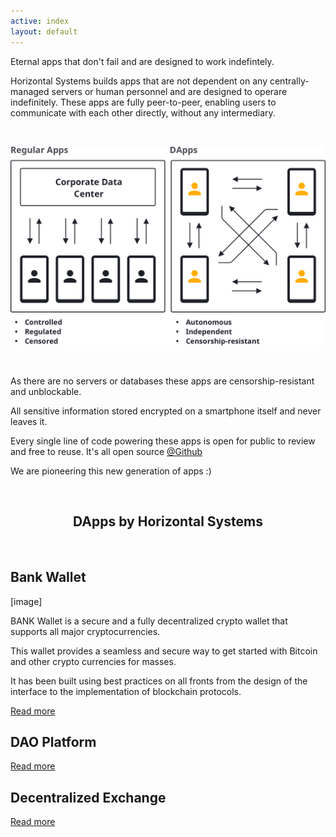 ```yaml
---
active: index
layout: default
---
```


Eternal apps that don't fail and are designed to work indefintely.

Horizontal Systems builds apps that are not dependent on any centrally-managed servers or human personnel and are designed to operare indefinitely. These apps are fully peer-to-peer, enabling users to communicate with each other directly, without any intermediary.


<br/>

![Decentralized Apps (DApps)](/assets/images/dapps.png)

<br/>

As there are no servers or databases these apps are censorship-resistant and unblockable. 

All sensitive information stored encrypted on a smartphone itself and never leaves it. 

Every single line of code powering these apps is open for public to review and free to reuse. It's all open source [@Github](https://github.com/horizontalsystems/)

We are pioneering this new generation of apps :)


<br/>
<center><h2>DApps by Horizontal Systems</h2></center>
<br/>

## Bank Wallet

[image]

BANK Wallet is a secure and a fully decentralized crypto wallet that supports all major cryptocurrencies.

This wallet provides a seamless and secure way to get started with Bitcoin and other crypto currencies for masses. 

It has been built using best practices on all fronts from the design of the interface to the implementation of blockchain protocols.

[Read more](https://horizontalsystems.io/dapps/bank-wallet)


## DAO Platform

[Read more](https://horizontalsystems.io/dapps/dao-platform)


## Decentralized Exchange

[Read more](https://horizontalsystems.io/dapps/dex)
